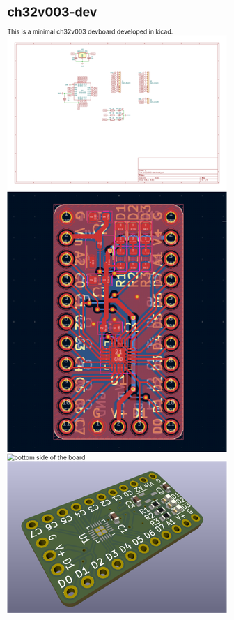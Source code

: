 # ch32v003-dev
This is a minimal ch32v003 devboard developed in kicad.
<img src="images/ch32v003-dev.pdf" alt="the schematic of the board" width="600"/>
<img src="images/kicad-top-view.png" alt="top side of the board" width="600"/>
<img src="images/kicad-bottom-view.png" alt="bottom side of the board" width="600"/>
<img src="images/kicad-3d-view.png" alt="3d view of the board" width="600"/>

